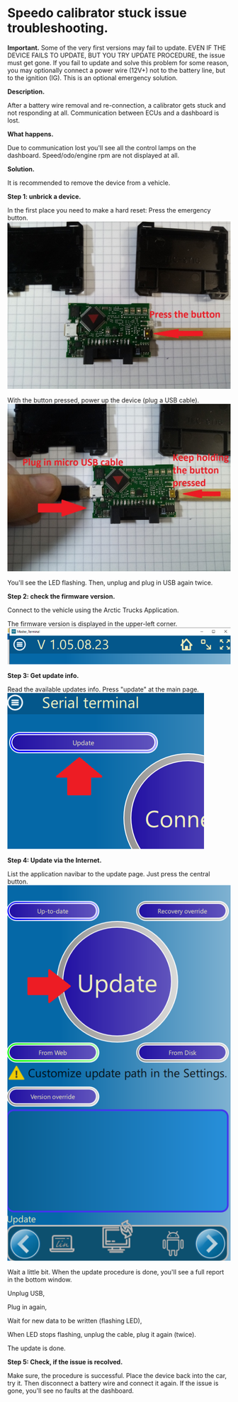 # Speedo calibrator stuck issue troubleshooting.


**Important.**
Some of the very first versions may fail to update.
EVEN IF THE DEVICE FAILS TO UPDATE, BUT YOU TRY UPDATE PROCEDURE, the issue must get gone.
If you fail to update and solve this problem for some reason, you may optionally connect a power wire (12V+) not to the battery line, but to the ignition (IG). This is an optional emergency solution.






**Description.**

After a battery wire removal and re-connection, a calibrator gets stuck and not responding at all.
Communication between ECUs and a dashboard is lost.


**What happens.**

Due to communication lost you'll see all the control lamps on the dashboard.
Speed/odo/engine rpm are not displayed at all.


**Solution.**

It is recommended to remove the device from a vehicle.

**Step 1: unbrick a device.**

In the first place you need to make a hard reset:
Press the emergency button.
![Work_explanation](IMG_20231129_140925.jpg)

With the button pressed, power up the device (plug a USB cable).
![Work_explanation](IMG_20231129_140948.jpg)

You'll see the LED flashing.
Then, unplug and plug in USB again twice.

**Step 2: check the firmware version.**

Connect to the vehicle using the Arctic Trucks Application.

The firmware version is displayed in the upper-left corner.
![Work_explanation](vers.png)


**Step 3: Get update info.**

Read the available updates info. Press "update" at the main page.
![Work_explanation](vers2.png)

**Step 4: Update via the Internet.**

List the application navibar to the update page.
Just press the central button.
![Work_explanation](vers3.png)

Wait a little bit. When the update procedure is done, you'll see a full report in the bottom window.

Unplug USB,

Plug in again,

Wait for new data to be written (flashing LED),

When LED stops flashing, unplug the cable, plug it again (twice).

The update is done.



**Step 5: Check, if the issue is recolved.**

Make sure, the procedure is successful.
Place the device back into the car, try it.
Then disconnect a battery wire and connect it again.
If the issue is gone, you'll see no faults at the dashboard.



